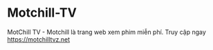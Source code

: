 # Motchill-TV
MotChill TV - Motchill  là trang web xem phim miễn phí. Truy cập ngay https://motchilltvz.net
